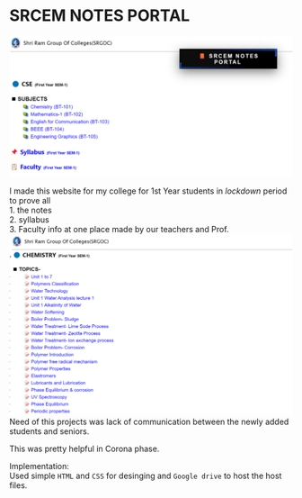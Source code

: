 # SRCEM NOTES PORTAL
![Portal](notes1.png)

I made this website for my college for 1st Year students in *lockdown* period to prove all <br> 1. the notes <br> 2. syllabus <br> 3. Faculty info at one place made by our teachers and Prof.
![Portal](notes2.png)
Need of this projects was lack of communication between the newly added students and seniors.

This was pretty helpful in Corona phase.

Implementation: <br> Used simple `HTML` and `CSS` for desinging and `Google drive` to host the host files.
